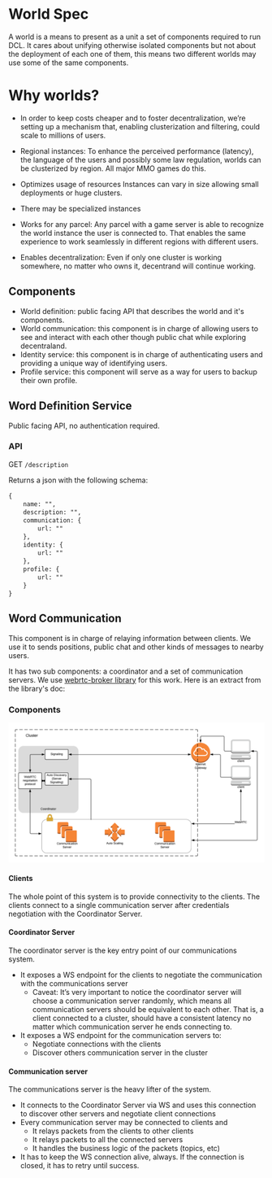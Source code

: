 # World Spec

A world is a means to present as a unit a set of components required to run DCL.
It cares about unifying otherwise isolated components but not about the
deployment of each one of them, this means two different worlds may use some of
the same components.

# Why worlds?

- In order to keep costs cheaper and to foster decentralization, we’re setting
up a mechanism that, enabling clusterization and filtering, could scale to
millions of users.

- Regional instances: To enhance the perceived performance (latency), the
  language of the users and possibly some law regulation, worlds can be
  clusterized by region. All major MMO games do this.

- Optimizes usage of resources Instances can vary in size allowing small deployments or huge clusters.

- There may be specialized instances

- Works for any parcel: Any parcel with a game server is able to recognize the
  world instance the user is connected to. That enables the same experience to
  work seamlessly in different regions with different users.

- Enables decentralization: Even if only one cluster is working somewhere, no
  matter who owns it, decentrand will continue working.

## Components

- World definition: public facing API that describes the world and it's components.
- World communication: this component is in charge of allowing users to see and
  interact with each other though public chat while exploring decentraland.
- Identity service: this component is in charge of authenticating users and
  providing a unique way of identifying users.
- Profile service: this component will serve as a way for users to backup their own profile.

## Word Definition Service

Public facing API, no authentication required.

### API

GET `/description`

Returns a json with the following schema:

```
{
    name: "",
    description: "",
    communication: {
        url: ""
    },
    identity: {
        url: ""
    },
    profile: {
        url: ""
    }
}
```

## Word Communication

This component is in charge of relaying information between clients. We use it to sends positions, public chat and other kinds of messages to nearby users.

It has two sub components: a coordinator and a set of communication servers. We use [webrtc-broker library](https://github.com/decentraland/webrtc-broker) for this work. Here is an extract from the library's doc:

### Components

![](docs/diagram.png?raw=true)

#### Clients

The whole point of this system is to provide connectivity to the clients. The
clients connect to a single communication server after credentials negotiation
with the Coordinator Server.

#### Coordinator Server

The coordinator server is the key entry point of our communications system.

- It exposes a WS endpoint for the clients to negotiate the communication with the communications server
    - Caveat: It’s very important to notice the coordinator server will choose a
      communication server randomly, which means all communication servers
      should be equivalent to each other. That is, a client connected to a
      cluster, should have a consistent latency no matter which communication
      server he ends connecting to.
- It exposes a WS endpoint for the communication servers to:
    - Negotiate connections with the clients
    - Discover others communication server in the cluster

#### Communication server

The communications server is the heavy lifter of the system.

- It connects to the Coordinator Server via WS and uses this connection to discover other servers and negotiate client connections
- Every communication server may be connected to clients and
    - It relays packets from the clients to other clients
    - It relays packets to all the connected servers
    - It handles the business logic of the packets (topics, etc)
- It has to keep the WS connection alive, always. If the connection is closed, it has to retry until success.
